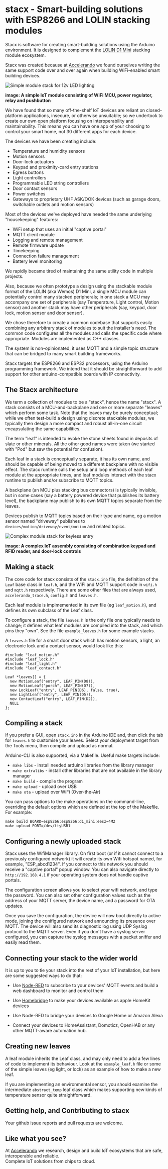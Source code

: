 # stacx - Smart-building solutions with ESP8266 and LOLIN stacking modules

Stacx is software for creating smart-building solutions using the
Arduino environment.  It is designed to complement the [LOLIN D1 Mini](https://www.wemos.cc/)
stacking module ecosystem.

Stacx was created because at [Accelerando](https://accelerando.com.au) we found ourselves writing
the same support code over and over again when building  WiFi-enabled smart
building devices.

![Simple module stack for 12v LED lighting](img/12v_lightswitch_sml.jpg)

**image: A simple IoT module consisting of WiFi MCU, power regulator, relay and pushbutton**

We have found that so many off-the-shelf IoT devices are reliant on
closed-platform applications, insecure, or otherwise unsuitable; so we
undertook to create our own open platform focusing on interoperability
and maintainability.  This means you can have one app of your choosing
to control your smart home, not 30 different apps for each device.

The devices we have been creating include:

* Temperature and humidity sensors
* Motion sensors
* Door-lock actuators
* Keypad and proximity-card entry stations
* Egress buttons
* Light controllers
* Programmable LED string controllers
* Door contact sensors
* Power switches
* Gateways to proprietary UHF ASK/OOK devices (such as garage doors, switchable outlets and motion sensors)

Most of the devices we've deployed have needed the same underlying "housekeeping" features:

* WiFi setup that uses an initial "captive portal"
* MQTT client module
* Logging and remote management 
* Remote firmware update
* Timekeeping
* Connection failure management
* Battery level monitoring

We rapidly became tired of maintaining the same utility code in multiple
projects.

Also, because we often prototype a design using the
stackable module format of the LOLIN (aka Wemos) D1 Mini, a single
MCU module can potentially control many stacked peripherals; in one stack a MCU may accompany one set of
peripherals (say Temperature, Light control, Motion sensor) and
another stack may have other peripherals (say, keypad, door lock, motion sensor and door sensor).

We chose therefore to create a common codebase that supports easily combining any
arbitrary stack of modules to suit the installer's need.   The common code configures all the modules and 
calls the specific code where appropriate.   Modules are implemented as C++ classes.

The system is non-opinionated, it uses MQTT and a simple topic structure
that can be bridged to many smart building frameworks.

Stacx targets the ESP8266 and ESP32 processors, using the Arduino
programming framework.   We intend that it should be straightforward to
add support for other arduino-compatible boards with IP connectivity.

## The Stacx architecture

We term a collection of modules to be a "stack", hence the name
"stacx".   A stack consists of a MCU-and-backplane and one or more separate "leaves"
which perform some task.   Note that the leaves may be purely
conceptual; while we often test-build a design using discrete stackable modules, we 
typically then design a more compact and robust all-in-one circuit encapsulating the same capabilities.

The term "leaf" is intended to evoke the stone sheets found in
deposits of slate or other minerals.  All the other good names were
taken (we started with "Pod" but saw the potential for confusion).

Each leaf in a stack is conceptually separate, it has its own name,
and should be capable of being moved to a different backplane with no
visible effect.    The stacx runtime calls the setup and loop methods 
of each leaf module at the appropriate times, and leaf modules interact
with the stacx runtime to publish and/or subscribe to MQTT topics.

A backplane (an MCU plus stacking bus connectors) is typically
invisible, but in some cases (say a battery powered device that
publishes its battery level), the backplane may publish to its own MQTT topics
separate from the leaves.

Devices publish to MQTT topics based on their type and name, eg a motion sensor named "driveway" 
publishes to `devices/motion/driveway/event/motion` and related topics.

![Complex module stack for keyless entry](img/keyless_entry_sml.jpg)

**image: A complex IoT assembly consisting of combination keypad
and RFID reader, and door-lock controls**

## Making a stack

The core code for stacx consists of the `stacx.ino` file, the definition of
the `Leaf` base class in `leaf.h`, and the WiFi and MQTT support code in
`wifi.h` and `mqtt.h` respectively.  There are some other files that
are always used, `accelerando_trace.h`, `config.h` and `leaves.h`.

Each leaf module is implmemented in its own file (eg `leaf_motion.h`), and defines
its own subclass of the Leaf class.

To configure a stack, the file `leaves.h` is the only file one typically needs to change;
it defines what leaf modules are compiled into the stack, and which
pins they "own".  See the file `example_leaves.h` for some example
stacks.

A `leaves.h` file for a smart door stack which has motion sensors, a light,
an electronic lock and a contact sensor, would look like this:

```
#include "leaf_motion.h"
#include "leaf_lock.h"
#include "leaf_light.h"
#include "leaf_contact.h"

Leaf *leaves[] = {
  new MotionLeaf("entry", LEAF_PIN(D8)),
  new MotionLeaf("porch", LEAF_PIN(D7)),
  new LockLeaf("entry", LEAF_PIN(D6), false, true),
  new LightLeaf("entry", LEAF_PIN(D5)),
  new ContactLeaf("entry", LEAF_PIN(D2)),
  NULL
};
```

## Compiling a stack

If you prefer a GUI, open `stacx.ino` in the Arduino IDE and, then
click the tab for `leaves.h` to customise your leaves.   Select your
deployment target from the Tools menu, then compile and upload as
normal.

Arduino-CLI is also supported, via a Makefile.  Useful make targets include:

* `make libs` - install needed arduino libraries from the library manager
* `make extralibs` - install other libraries that are not available in
  the library manager
* `make build` - compile the program
* `make upload` - upload over USB
* `make ota` - upload over WiFi (Over-the-Air)

You can pass options to the make operations on the command-line, 
overriding the default options which are defined at the top of 
the Makefile.   For example:

```
make build BOARD=esp8266:esp8266:d1_mini:eesz=4M2
make upload PORT=/dev/ttyUSB1
```

## Configuring a newly uploaded stack

Stacx uses the WifiManager library.  On first boot (or if it cannot
connect to a previously configured network) it will create its own
Wifi hotspot named, for example, "ESP_abcd1234".   If you connect to
this network you should receive a "captive portal" popup window.   You
can also navigate directly to `http://192.168.4.1` if your operating
system does not handle captive portals.

The configuration screen allows you to select your wifi network, and
type the password.   You can also set other configuration values such
as the address of your MQTT server, the device name, and a password
for OTA updates.

Once you save the configuration, the device will now boot directly to
active mode, joining the conifigured network and announcing its
presence over MQTT.  The device will also send its diagnostic log
using UDP Syslog protocol to the MQTT server.  Even if you don't have
a syslog server configured, you can capture the syslog messages with a
packet sniffer and easily read them.

## Connecting your stack to the wider world

It is up to you to tie your stack into the rest of your IoT installation,
but here are some suggested ways to do that:

  * Use [Node-RED](https://nodered.org/) to subscribe to your devices' MQTT events and build a
	web dashboard to monitor and control them

  * Use [Homebridge](https://homebridge.io/) to make your devices available as apple HomeKit
	devices

  * Use Node-RED to bridge your devices to Google Home or Amazon Alexa

  * Connect your devices to HomeAssistant, Domoticz, OpenHAB or any
	other MQTT-aware automation hub.

## Creating new leaves

A leaf module inherits the Leaf class, and may only need to add a few lines
of code to implement its behaviour.   Look at the `example_leaf.h`
file or some of the simple leaves (eg light, or lock) as an example of
how to make a new leaf.

If you are implementing an environmental sensor, you should examine
the intermediate `abstract_temp` leaf class which makes supporting new
kinds of temperature sensor quite straightforward.

## Getting help, and Contributing to stacx

Your github issue reports and pull requests are welcome.

## Like what you see?

At [Accelerando](https://accelerando.com.au/) we research, design and build 
IoT ecosystems that are safe, interoperable and reliable.   
Complete IoT solutions from chips to cloud.

